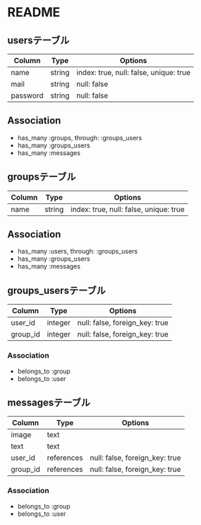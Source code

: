 # README

## usersテーブル

|Column|Type|Options|
|------|----|-------|
|name|string|index: true, null: false, unique: true|
|mail|string|null: false|
|password|string|null: false|

## Association
- has_many :groups, through:  :groups_users
- has_many :groups_users
- has_many :messages



## groupsテーブル

|Column|Type|Options|
|------|----|-------|
|name|string|index: true, null: false, unique: true|


## Association
- has_many :users, through: :groups_users
- has_many :groups_users
- has_many :messages




## groups_usersテーブル

|Column|Type|Options|
|------|----|-------|
|user_id|integer|null: false, foreign_key: true|
|group_id|integer|null: false, foreign_key: true|

### Association
- belongs_to :group
- belongs_to :user


## messagesテーブル

|Column|Type|Options|
|------|----|-------|
|image|text||
|text|text||
|user_id|references|null: false, foreign_key: true|
|group_id|references|null: false, foreign_key: true|

### Association
- belongs_to :group
- belongs_to :user

